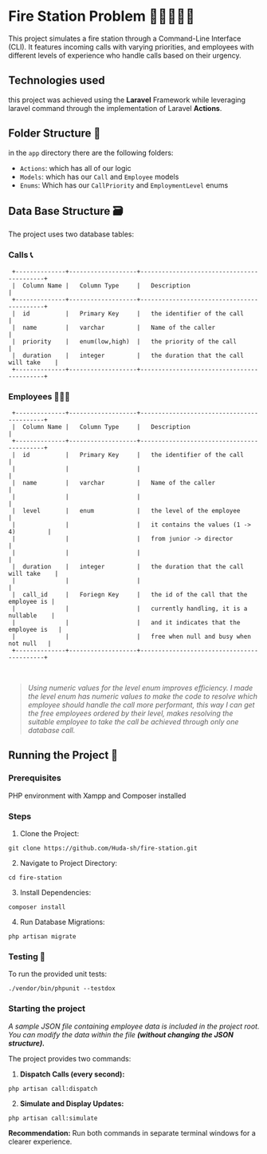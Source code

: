 # Fire Station Problem 🚒👩🏻‍🚒📞

This project simulates a fire station through a Command-Line Interface (CLI). It features incoming calls with varying priorities, and employees with different levels of experience who handle calls based on their urgency.

## Technologies used 
this project was achieved using the **Laravel** Framework while leveraging laravel command through the implementation of Laravel **Actions**.

## Folder Structure 📁
in the `app` directory there are the following folders:

- `Actions`: which has all of our logic
- `Models`: which has our `Call` and `Employee` models
- `Enums`: Which has our `CallPriority` and `EmploymentLevel` enums

## Data Base Structure 🗃️
The project uses two database tables:

### Calls 📞
```
 +--------------+-------------------+-------------------------------------------+
 |  Column Name |   Column Type     |   Description                             |
 +--------------+-------------------+-------------------------------------------+
 |  id          |   Primary Key     |   the identifier of the call              |
 |  name        |   varchar         |   Name of the caller                      |
 |  priority    |   enum(low,high)  |   the priority of the call                |
 |  duration    |   integer         |   the duration that the call will take    |
 +--------------+-------------------+-------------------------------------------+
```
### Employees 👩🏻‍🚒
```
 +--------------+-------------------+-------------------------------------------+
 |  Column Name |   Column Type     |   Description                             |
 +--------------+-------------------+-------------------------------------------+
 |  id          |   Primary Key     |   the identifier of the call              |
 |              |                   |                                           |
 |  name        |   varchar         |   Name of the caller                      |
 |              |                   |                                           |
 |  level       |   enum            |   the level of the employee               |
 |              |                   |   it contains the values (1 -> 4)         |
 |              |                   |   from junior -> director                 |
 |              |                   |                                           |
 |  duration    |   integer         |   the duration that the call will take    |
 |              |                   |                                           |
 |  call_id     |   Foriegn Key     |   the id of the call that the employee is |
 |              |                   |   currently handling, it is a nullable    |
 |              |                   |   and it indicates that the employee is   |
 |              |                   |   free when null and busy when not null   |
 +--------------+-------------------+-------------------------------------------+
```
<br>

> _Using numeric values for the level enum improves efficiency. I
made the level enum has numeric values to make the code to resolve which employee should handle the call more performant, this way I can get the free employees ordered by their level, makes resolving the suitable employee to take the call be achieved through only one database call._

## Running the Project 🚀
### Prerequisites

PHP environment with Xampp and Composer installed

### Steps
1. Clone the Project:
```shell
git clone https://github.com/Huda-sh/fire-station.git
```

2. Navigate to Project Directory:
```shell
cd fire-station
```

3. Install Dependencies:
```shell
composer install
```

4. Run Database Migrations:
```shell
php artisan migrate
```

### Testing 🧪
To run the provided unit tests:
```shell
./vendor/bin/phpunit --testdox
```

### Starting the project

_A sample JSON file containing employee data is included in the project root. You can modify the data within the file **(without changing the JSON structure).**_

The project provides two commands:

1. **Dispatch Calls (every second):**
```shell
php artisan call:dispatch
```
2. **Simulate and Display Updates:**
```shell
php artisan call:simulate
```
**Recommendation:** Run both commands in separate terminal windows for a clearer experience.
